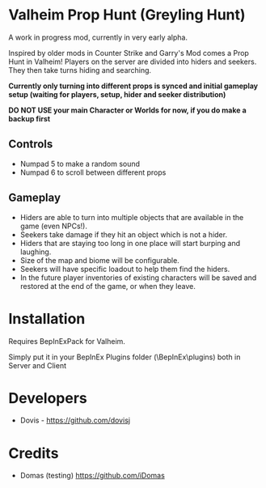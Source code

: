 # Valheim Prop Hunt (Greyling Hunt)

A work in progress mod, currently in very early alpha.

Inspired by older mods in Counter Strike and Garry's Mod comes a Prop Hunt in Valheim! 
Players on the server are divided into hiders and seekers. They then take turns hiding and searching.

**Currently only turning into different props is synced and initial gameplay setup (waiting for players, setup, hider and seeker distribution)**

**DO NOT USE your main Character or Worlds for now, if you do make a backup first**

## Controls
* Numpad 5 to make a random sound
* Numpad 6 to scroll between different props

## Gameplay
* Hiders are able to turn into multiple objects that are available in the game (even NPCs!).
* Seekers take damage if they hit an object which is not a hider.
* Hiders that are staying too long in one place will start burping and laughing.
* Size of the map and biome will be configurable.
* Seekers will have specific loadout to help them find the hiders.
* In the future player inventories of existing characters will be saved and restored at the end of the game, or when they leave.

# Installation

Requires BepInExPack for Valheim.

Simply put it in your BepInEx Plugins folder (\BepInEx\plugins) both in Server and Client

# Developers

* Dovis - https://github.com/dovisj

# Credits

* Domas (testing) https://github.com/iDomas